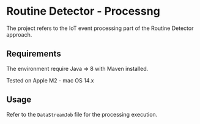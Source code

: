 # Routine Detector - Processng

The project refers to the IoT event processing part of the Routine Detector approach.

## Requirements
The environment require Java => 8 with Maven installed.

Tested on Apple M2 - mac OS 14.x


## Usage

Refer to the `DataStreamJob` file for the processing execution.

